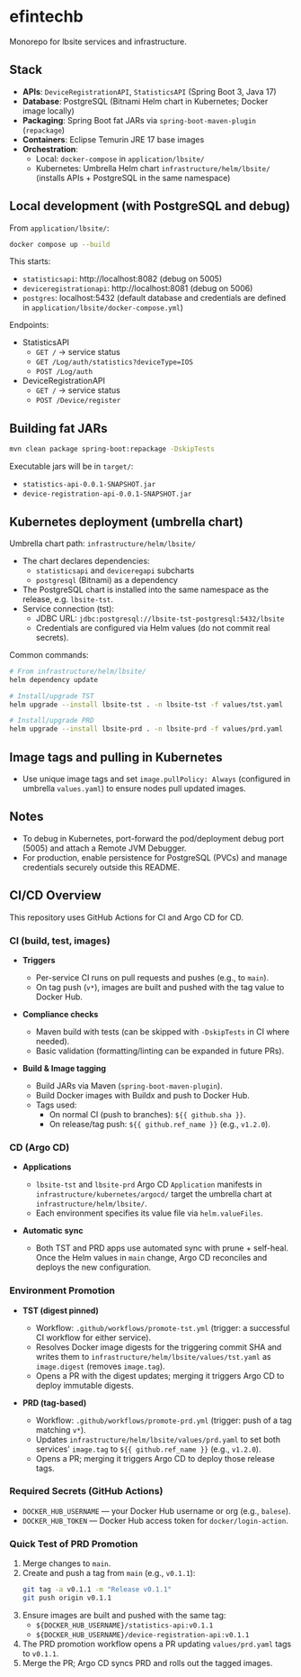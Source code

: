 # efintechb
Monorepo for lbsite services and infrastructure.

## Stack
- **APIs**: `DeviceRegistrationAPI`, `StatisticsAPI` (Spring Boot 3, Java 17)
- **Database**: PostgreSQL (Bitnami Helm chart in Kubernetes; Docker image locally)
- **Packaging**: Spring Boot fat JARs via `spring-boot-maven-plugin` (`repackage`)
- **Containers**: Eclipse Temurin JRE 17 base images
- **Orchestration**:
  - Local: `docker-compose` in `application/lbsite/`
  - Kubernetes: Umbrella Helm chart `infrastructure/helm/lbsite/` (installs APIs + PostgreSQL in the same namespace)

## Local development (with PostgreSQL and debug)
From `application/lbsite/`:

```bash
docker compose up --build
```

This starts:
- `statisticsapi`: http://localhost:8082 (debug on 5005)
- `deviceregistrationapi`: http://localhost:8081 (debug on 5006)
- `postgres`: localhost:5432 (default database and credentials are defined in `application/lbsite/docker-compose.yml`)

Endpoints:
- StatisticsAPI
  - `GET /` -> service status
  - `GET /Log/auth/statistics?deviceType=IOS`
  - `POST /Log/auth`
- DeviceRegistrationAPI
  - `GET /` -> service status
  - `POST /Device/register`

## Building fat JARs
```bash
mvn clean package spring-boot:repackage -DskipTests
```
Executable jars will be in `target/`:
- `statistics-api-0.0.1-SNAPSHOT.jar`
- `device-registration-api-0.0.1-SNAPSHOT.jar`

## Kubernetes deployment (umbrella chart)
Umbrella chart path: `infrastructure/helm/lbsite/`

- The chart declares dependencies:
  - `statisticsapi` and `deviceregapi` subcharts
  - `postgresql` (Bitnami) as a dependency
- The PostgreSQL chart is installed into the same namespace as the release, e.g. `lbsite-tst`.
- Service connection (tst):
  - JDBC URL: `jdbc:postgresql://lbsite-tst-postgresql:5432/lbsite`
  - Credentials are configured via Helm values (do not commit real secrets).

Common commands:
```bash
# From infrastructure/helm/lbsite/
helm dependency update

# Install/upgrade TST
helm upgrade --install lbsite-tst . -n lbsite-tst -f values/tst.yaml

# Install/upgrade PRD
helm upgrade --install lbsite-prd . -n lbsite-prd -f values/prd.yaml
```

## Image tags and pulling in Kubernetes
- Use unique image tags and set `image.pullPolicy: Always` (configured in umbrella `values.yaml`) to ensure nodes pull updated images.

## Notes
- To debug in Kubernetes, port-forward the pod/deployment debug port (5005) and attach a Remote JVM Debugger.
- For production, enable persistence for PostgreSQL (PVCs) and manage credentials securely outside this README.

## CI/CD Overview

This repository uses GitHub Actions for CI and Argo CD for CD.

### CI (build, test, images)

- **Triggers**
  - Per-service CI runs on pull requests and pushes (e.g., to `main`).
  - On tag push (`v*`), images are built and pushed with the tag value to Docker Hub.

- **Compliance checks**
  - Maven build with tests (can be skipped with `-DskipTests` in CI where needed).
  - Basic validation (formatting/linting can be expanded in future PRs).

- **Build & Image tagging**
  - Build JARs via Maven (`spring-boot-maven-plugin`).
  - Build Docker images with Buildx and push to Docker Hub.
  - Tags used:
    - On normal CI (push to branches): `${{ github.sha }}`.
    - On release/tag push: `${{ github.ref_name }}` (e.g., `v1.2.0`).

### CD (Argo CD)

- **Applications**
  - `lbsite-tst` and `lbsite-prd` Argo CD `Application` manifests in `infrastructure/kubernetes/argocd/` target the umbrella chart at `infrastructure/helm/lbsite/`.
  - Each environment specifies its value file via `helm.valueFiles`.

- **Automatic sync**
  - Both TST and PRD apps use automated sync with prune + self-heal. Once the Helm values in `main` change, Argo CD reconciles and deploys the new configuration.

### Environment Promotion

- **TST (digest pinned)**
  - Workflow: `.github/workflows/promote-tst.yml` (trigger: a successful CI workflow for either service).
  - Resolves Docker image digests for the triggering commit SHA and writes them to `infrastructure/helm/lbsite/values/tst.yaml` as `image.digest` (removes `image.tag`).
  - Opens a PR with the digest updates; merging it triggers Argo CD to deploy immutable digests.

- **PRD (tag-based)**
  - Workflow: `.github/workflows/promote-prd.yml` (trigger: push of a tag matching `v*`).
  - Updates `infrastructure/helm/lbsite/values/prd.yaml` to set both services' `image.tag` to `${{ github.ref_name }}` (e.g., `v1.2.0`).
  - Opens a PR; merging it triggers Argo CD to deploy those release tags.

### Required Secrets (GitHub Actions)

- `DOCKER_HUB_USERNAME` — your Docker Hub username or org (e.g., `balese`).
- `DOCKER_HUB_TOKEN` — Docker Hub access token for `docker/login-action`.

### Quick Test of PRD Promotion

1. Merge changes to `main`.
2. Create and push a tag from `main` (e.g., `v0.1.1`):
   ```bash
   git tag -a v0.1.1 -m "Release v0.1.1"
   git push origin v0.1.1
   ```
3. Ensure images are built and pushed with the same tag:
   - `${DOCKER_HUB_USERNAME}/statistics-api:v0.1.1`
   - `${DOCKER_HUB_USERNAME}/device-registration-api:v0.1.1`
4. The PRD promotion workflow opens a PR updating `values/prd.yaml` tags to `v0.1.1`.
5. Merge the PR; Argo CD syncs PRD and rolls out the tagged images.
